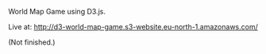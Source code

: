 World Map Game using D3.js.

Live at: http://d3-world-map-game.s3-website.eu-north-1.amazonaws.com/

(Not finished.)